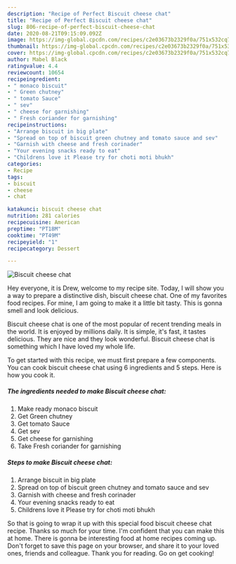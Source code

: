 ```yaml
---
description: "Recipe of Perfect Biscuit cheese chat"
title: "Recipe of Perfect Biscuit cheese chat"
slug: 806-recipe-of-perfect-biscuit-cheese-chat
date: 2020-08-21T09:15:09.092Z
image: https://img-global.cpcdn.com/recipes/c2e03673b2329f0a/751x532cq70/biscuit-cheese-chat-recipe-main-photo.jpg
thumbnail: https://img-global.cpcdn.com/recipes/c2e03673b2329f0a/751x532cq70/biscuit-cheese-chat-recipe-main-photo.jpg
cover: https://img-global.cpcdn.com/recipes/c2e03673b2329f0a/751x532cq70/biscuit-cheese-chat-recipe-main-photo.jpg
author: Mabel Black
ratingvalue: 4.4
reviewcount: 10654
recipeingredient:
- " monaco biscuit"
- " Green chutney"
- " tomato Sauce"
- " sev"
- " cheese for garnishing"
- " Fresh coriander for garnishing"
recipeinstructions:
- "Arrange biscuit in big plate"
- "Spread on top of biscuit green chutney and tomato sauce and sev"
- "Garnish with cheese and fresh corinader"
- "Your evening snacks ready to eat"
- "Childrens love it Please try for choti moti bhukh"
categories:
- Recipe
tags:
- biscuit
- cheese
- chat

katakunci: biscuit cheese chat 
nutrition: 281 calories
recipecuisine: American
preptime: "PT18M"
cooktime: "PT49M"
recipeyield: "1"
recipecategory: Dessert

---
```



![Biscuit cheese chat](https://img-global.cpcdn.com/recipes/c2e03673b2329f0a/751x532cq70/biscuit-cheese-chat-recipe-main-photo.jpg)

Hey everyone, it is Drew, welcome to my recipe site. Today, I will show you a way to prepare a distinctive dish, biscuit cheese chat. One of my favorites food recipes. For mine, I am going to make it a little bit tasty. This is gonna smell and look delicious.



Biscuit cheese chat is one of the most popular of recent trending meals in the world. It is enjoyed by millions daily. It is simple, it's fast, it tastes delicious. They are nice and they look wonderful. Biscuit cheese chat is something which I have loved my whole life.


To get started with this recipe, we must first prepare a few components. You can cook biscuit cheese chat using 6 ingredients and 5 steps. Here is how you cook it.

<!--inarticleads1-->

##### The ingredients needed to make Biscuit cheese chat:

1. Make ready  monaco biscuit
1. Get  Green chutney
1. Get  tomato Sauce
1. Get  sev
1. Get  cheese for garnishing
1. Take  Fresh coriander for garnishing




<!--inarticleads2-->

##### Steps to make Biscuit cheese chat:

1. Arrange biscuit in big plate
1. Spread on top of biscuit green chutney and tomato sauce and sev
1. Garnish with cheese and fresh corinader
1. Your evening snacks ready to eat
1. Childrens love it Please try for choti moti bhukh




So that is going to wrap it up with this special food biscuit cheese chat recipe. Thanks so much for your time. I'm confident that you can make this at home. There is gonna be interesting food at home recipes coming up. Don't forget to save this page on your browser, and share it to your loved ones, friends and colleague. Thank you for reading. Go on get cooking!
